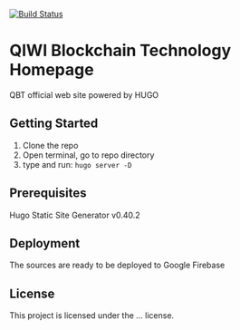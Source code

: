 [![Build Status](https://travis-ci.org/qiwitech/qdlt-io.svg?branch=master)](https://travis-ci.org/qiwitech/qdlt-io)

# QIWI Blockchain Technology Homepage

QBT official web site powered by HUGO

## Getting Started

1. Clone the repo
2. Open terminal, go to repo directory
3. type and run: `hugo server -D`

## Prerequisites

Hugo Static Site Generator v0.40.2

## Deployment

The sources are ready to be deployed to Google Firebase

## License

This project is licensed under the ... license.
